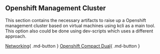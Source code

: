 ## Openshift Management Cluster

This section contains the necessary artifacts to raise up a Openshift management cluster based on virtual machines using kcli as a main tool. This option also could be done using dev-scripts which uses a different approach.

[Networking](network.md){ .md-button }
[Openshift Compact Dual](compact-dual.md){ .md-button }